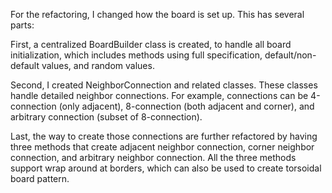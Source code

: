 For the refactoring, I changed how the board is set up. This has several parts: 

First, a centralized BoardBuilder class is created, to handle all board initialization, which includes
methods using full specification, default/non-default values, and random values. 

Second, I created NeighborConnection and related classes. These classes handle detailed neighbor connections. 
For example, connections can be 4-connection (only adjacent), 8-connection (both adjacent and corner), and
arbitrary connection (subset of 8-connection). 

Last, the way to create those connections are further refactored by having three methods that create adjacent
neighbor connection, corner neighbor connection, and arbitrary neighbor connection. All the three methods support
wrap around at borders, which can also be used to create torsoidal board pattern. 
